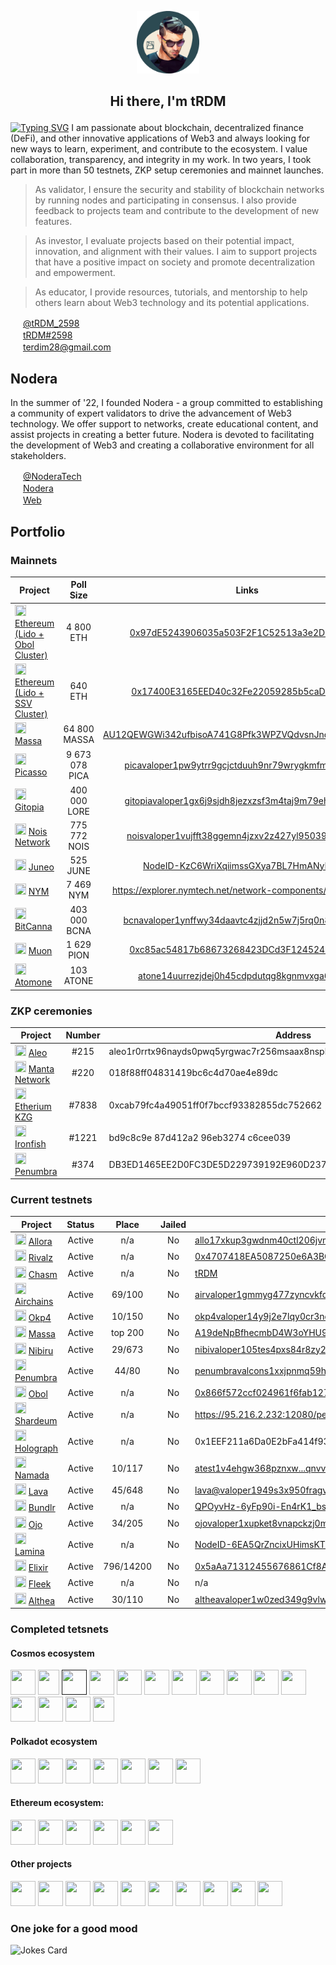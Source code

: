 <p align="center">
  <img width="100" height="100" src="https://github.com/terdim28/nodera/raw/main/logos/tRDM_logo.png">
</p>
<h2><p align="center">Hi there, I'm tRDM</p></h2>


[![Typing SVG](https://readme-typing-svg.herokuapp.com?font=Aboreto&size=30&pause=500&center=true&vCenter=true&color=28454D&width=1070&lines=PoS+validator;testnet+participant;crypto+enthusiast)](https://git.io/typing-svg)
I am passionate about blockchain, decentralized finance (DeFi), and other innovative applications of Web3 and always looking for new ways to learn, experiment, and contribute to the ecosystem. I value collaboration, transparency, and integrity in my work. In two years, I took part in more than 50 testnets, ZKP setup ceremonies and mainnet launches. 

> As validator, I ensure the security and stability of blockchain networks by running nodes and participating in consensus. I also provide feedback to projects team and contribute to the development of new features.

> As investor, I evaluate projects based on their potential impact, innovation, and alignment with their values. I aim to support projects that have a positive impact on society and promote decentralization and empowerment.

> As educator, I provide resources, tutorials, and mentorship to help others learn about Web3 technology and its potential applications. 

<img height="16" width="16" src="https://cdn.simpleicons.org/x/28454D" /> <a href="https://twitter.com/tRDM_2598">@tRDM_2598</a>  
<img height="16" width="16" src="https://cdn.simpleicons.org/discord/28454D" /> <a href="https://discordapp.com/users/844196216501698560">tRDM#2598</a>  
<img height="16" width="16" src="https://cdn.simpleicons.org/gmail/28454D" /> terdim28@gmail.com

## Nodera
In the summer of '22, I founded Nodera - a group committed to establishing a community of expert validators to drive the advancement of Web3 technology. We offer support to networks, create educational content, and assist projects in creating a better future. Nodera is devoted to facilitating the development of Web3 and creating a collaborative environment for all stakeholders.
 
<img height="16" width="16" src="https://cdn.simpleicons.org/x/28454D" /> <a href="https://twitter.com/NoderaTech">@NoderaTech</a>  
<img height="16" width="16" src="https://cdn.simpleicons.org/discord/28454D" /> <a href="https://discord.gg/TmnKznRqnv">Nodera</a>  
<img height="16" width="16" src="https://cdn.simpleicons.org/googlechrome/28454D" /> <a href="http://nodera.tech/ ">Web</a>  

## Portfolio

### Mainnets
| Project | Poll Size | Links | Genesis |
| ------- |:---------:|:-----:|:-------:|
|<img height="18" width="18" src="https://cdn.worldvectorlogo.com/logos/ethereum-eth.svg" /> [Ethereum (Lido + Obol Cluster)](https://lido.fi/ethereum)| 4 800 ETH |[0x97dE5243906035a503F2F1C52513a3e2D5080Da5](https://launchpad.obol.org/cluster/details/?lockHash=0x730527945b780ed07813d81ff8c8b18aa38809ab33bdc7b6519a08d98ef83549)| |
|<img height="18" width="18" src="https://www.block-chain24.com/sites/default/files/crypto/ssv.nerwork_ssv_coin_icon.png" /> [Ethereum (Lido + SSV Cluster)](https://lido.fi/)| 640 ETH |[0x17400E3165EED40c32Fe22059285b5caDc053F3a](https://explorer.ssv.network/operators/1017)| |
|<img height="18" width="18" src="https://s1.coincarp.com/logo/1/massa.png?style=200" /> [Massa](https://massa.net/)| 64 800 MASSA |[AU12QEWGWi342ufbisoA741G8Pfk3WPZVQdvsnJnqGgin5c8vUvYc](https://explorer.massa.net/mainnet/address/AU12QEWGWi342ufbisoA741G8Pfk3WPZVQdvsnJnqGgin5c8vUvYc/)| Yes |
|<img height="18" width="18" src="https://cdn.prod.website-files.com/65e0e9d85394f4f9ab8db7fc/6656e3b376198b989b08febb_picasso-icon.svg" /> [Picasso](https://www.composable.finance/)| 9 673 078 PICA |[picavaloper1pw9ytrr9gcjctduuh9nr79wrygkmfmh08sd6qv](https://explorer.stavr.tech/Composable-Mainnet/staking/picavaloper1pw9ytrr9gcjctduuh9nr79wrygkmfmh08sd6qv)| Yes |
|<img height="18" width="18" src="https://pbs.twimg.com/profile_images/1440291565302284304/0r9YJOJW_400x400.png" /> [Gitopia](https://gitopia.com/)| 400 000 LORE |[gitopiavaloper1gx6j9sjdh8jezxzsf3m4taj9m79ehhrnuz3prt](https://gitopia.exploreme.pro/validators/gitopiavaloper1gx6j9sjdh8jezxzsf3m4taj9m79ehhrnuz3prt)| Yes |
|<img height="18" width="18" src="https://pbs.twimg.com/profile_images/1640408357142970376/nmI7YiMb_400x400.jpg" /> [Nois Network](https://nois.network/)|775 772 NOIS|[noisvaloper1vujfft38ggemn4jzxv2z427yl950396jcq5556](https://nois.explorers.guru/validator/noisvaloper1vujfft38ggemn4jzxv2z427yl950396jcq5556)| Yes |
|<img height="18" width="18" src="https://media.licdn.com/dms/image/v2/C560BAQHq4IcPx2WtPQ/company-logo_200_200/company-logo_200_200/0/1677761945552/juneo_ag_logo?e=2147483647&v=beta&t=LOpQXVU4Y6EjMFn-QCWrISONUx-5k6JbPI2lZwuanRU" /> [Juneo](https://juneosupernet.com/)|525 JUNE|[NodeID-KzC6WriXqiimssGXya7BL7HmANyDfnrjH](https://mcnscan.io/validator/NodeID-KzC6WriXqiimssGXya7BL7HmANyDfnrjH)| Yes |
|<img height="18" width="18" src="https://encrypted-tbn0.gstatic.com/images?q=tbn:ANd9GcRsgQopZeDpOX85nkYWmpbCJeVd0VjoOwV4f60H5Pc&s" /> [NYM](https://nymtech.net/)|7 469 NYM|https://explorer.nymtech.net/network-components/mixnode/717||
|<img height="18" width="18" src="https://s2.coinmarketcap.com/static/img/coins/64x64/4263.png" /> [BitCanna](https://www.bitcanna.io/)| 403 000 BCNA | [bcnavaloper1ynffwy34daavtc4zjjd2n5w7j5rq0n8z6smw8d](https://explorer.stavr.tech/Bitcanna/staking/bcnavaloper1ynffwy34daavtc4zjjd2n5w7j5rq0n8z6smw8d) | |
|<img height="18" width="18" src="https://img.cryptorank.io/coins/muon1635170931930.png" /> [Muon](https://muon.net/)| 1 629 PION |[0xc85ac54817b68673268423DCd3F124524D91E47B](https://explorer.muon.net/pion/nodes/124)| Yes |
|<img height="18" width="18" src="https://pbs.twimg.com/profile_images/1729321033868423168/rpmQCnAn_400x400.jpg" /> [Atomone](https://atom.one/)| 103 ATONE |[atone14uurrezjdej0h45cdpdutqg8kgnmvxga6q9ze7](https://explorer.allinbits.services/atomone/staking/atonevaloper14uurrezjdej0h45cdpdutqg8kgnmvxgacawtnx)| |
### ZKP ceremonies
| Project | Number | Address | Date|
| ------- |:------:| ------- | ---|
|<img height="18" width="18" src="https://media.licdn.com/dms/image/v2/D4D0BAQGHXuq6Q1bPrg/company-logo_200_200/company-logo_200_200/0/1693322559816/aleohq_logo?e=2147483647&v=beta&t=z0m6ckj89_I8DfyAKtThWJcRnIPtST46DWFp_R2UF7E" /> [Aleo](https://www.aleo.org/)|#215    |aleo1r0rrtx96nayds0pwq5yrgwac7r256msaax8nspk7d0mus7dsfc8qvn4r7q|11/2021|
|<img height="18" width="18" src="https://assets-global.website-files.com/61bc937bb545e71ad60f720e/61d70a35a030578fb621490d_Logo%20Color.svg" /> [Manta Network](https://www.manta.network/)|#220|018f88ff04831419bc6c4d70ae4e89dc|11/2022|
|<img height="18" width="18" src="https://www.citypng.com/public/uploads/preview/ethereum-eth-round-logo-icon-png-11662225468t3ckimsgp8.png" /> [Etherium KZG](https://ceremony.ethereum.org/)|#7838|0xcab79fc4a49051ff0f7bccf93382855dc752662|01/2023|
|<img height="18" width="18" src="https://avatars.githubusercontent.com/u/43299557?s=280&v=4" /> [Ironfish](https://ironfish.network/)|#1221|bd9c8c9e 87d412a2 96eb3274 c6cee039|02/2023|
|<img height="18" width="18" src="https://pbs.twimg.com/profile_images/1456245067149103104/CrNB0cKl_400x400.jpg" /> [Penumbra](https://penumbra.zone/)|#374|DB3ED1465EE2D0FC3DE5D229739192E960D23708CDEDE570CA2BC4D9EF3A396C|04/2024|

### Current testnets

| Project      |Status| Place    | Jailed |Valoper & Links |
| ------------ |:-----:|:--------:|:------:| ------ |
| <img height="18" width="18" src="https://pbs.twimg.com/profile_images/1793726657783812096/sDRnXVCd_400x400.jpg" /> [Allora](https://app.allora.network/) | Active | n/a | No | [allo17xkup3gwdnm40ctl206jvmscqcj7ed602sm3g7](https://app.allora.network/points/leaderboard) |
| <img height="18" width="18" src="https://img.cryptorank.io/coins/rivalz_network1712650665554.png" /> [Rivalz](https://rivalz.ai/) | Active | n/a | No | [0x4707418EA5087250e6A3BC2102E00BC625F182EA](https://rivalz.ai/dashboard) |
| <img height="18" width="18" src="https://pbs.twimg.com/profile_images/1749658964546183168/QEnmWBe-_400x400.png" /> [Chasm](https://www.chasm.net/) | Active | n/a | No | [tRDM](https://scout.chasm.net/leaderboard?page=1) |
| <img height="18" width="18" src="https://pbs.twimg.com/profile_images/1689908960726245376/NSEHl_ga_400x400.jpg" /> [Airchains](https://www.airchains.io/) | Active | 69/100 | No | [airvaloper1gmmyg477zyncvkfduzkte9e0dgyuml3ykundf](https://testnet.itrocket.net/airchains/staking/airvaloper1gmmyg477zyncvkfduzkte9e0dgyuml3ykundf5) |
| <img height="18" width="18" src="https://cryptototem.com/wp-content/uploads/2022/10/OKP4-logo.jpg" /> [Okp4](https://okp4.network/) | Active | 10/150 | No | [okp4valoper14y9j2e7lqy0cr3nd5w73esuqtx07pse37hy5z5](https://nemeton.okp4.network/druid/okp4valoper14y9j2e7lqy0cr3nd5w73esuqtx07pse37hy5z5#profile) |
|<img height="18" width="18" src="https://s1.coincarp.com/logo/1/massa.png?style=200" /> [Massa](https://massa.net/)|Active| top 200 | No | [A19deNpBfhecmbD4W3oYHU9x4ixsxhowgQQxkPgzxxgcW7t7itC](https://massa.net/testnet/A19deNpBfhecmbD4W3oYHU9x4ixsxhowgQQxkPgzxxgcW7t7itC/)               |
|<img height="18" width="18" src="https://nibiru.fi/_astro/nibi-logomark-profile-pic.DoOUhpoa.svg" /> [Nibiru](https://nibiru.fi/)| Active | 29/673 | No | [nibivaloper105tes4pxs84r8zy2xlc5ejy3pz23290n850pnl](http://explorer.nodera.org/nibiru/staking/nibivaloper105tes4pxs84r8zy2xlc5ejy3pz23290n850pnl) |
|<img height="18" width="18" src="https://pbs.twimg.com/profile_images/1456245067149103104/CrNB0cKl_400x400.jpg" /> [Penumbra](https://penumbra.zone/) | Active | 44/80 | No | [penumbravalcons1xxjpnmq59hcl7h6m5t5hpgeph7p8cgupupq8ea](http://penumbra.zpoken.io/validators/penumbravalcons1xxjpnmq59hcl7h6m5t5hpgeph7p8cgupupq8ea) |
| <img height="18" width="18" src="https://encrypted-tbn0.gstatic.com/images?q=tbn:ANd9GcSf3VdOZ3bTZaXovL7c1hxOj5Ofp_lU0uHg-A&s" /> [Obol](https://obol.tech/) | Active | n/a | No | [0x866f572ccf024961f6fab1278137bdc30f91d2f540279f129b616c9da108769d42c9f95f](https://goerli.beaconcha.in/validator/0x866f572ccf024961f6fab1278137bdc30f91d2f540279f129b616c9da108769d42c9f95f6e0034ed2017db5e73fe911e#charts/) |
|<img height="18" width="18" src="https://avatars.githubusercontent.com/u/98940804?s=200&v=4" /> [Shardeum](https://shardeum.org/)| Active | n/a | No | https://95.216.2.232:12080/performance |
|<img height="18" width="18" src="https://media.licdn.com/dms/image/C560BAQEfX06AAFoE3g/company-logo_200_200/0/1650987827807?e=2147483647&v=beta&t=z7lPi3x27f51MbaromPuLRHJquv6thy3Rf_RLfO-2y0" /> [Holograph](https://www.holograph.xyz/)| Active | n/a | No | 0x1EEF211a6Da0E2bFa414f933A68F88A8F1d6ad55 |
|<img height="18" width="18" src="https://external-preview.redd.it/U2sK75IKHwWhdIsJ1EAtny9QWeSt6lYXfpSmCZ591go.jpg?auto=webp&s=636263dbf42cb1c31fbc990efd89de10760f821d" /> [Namada](https://namada.net/) | Active | 10/117| No | [atest1v4ehgw368pznxw...qnvvfhxppyyv2p5xqj6q](https://namada.explorers.guru/validators/) |
|<img height="18" width="18" src="https://assets-global.website-files.com/6364e65656ab107e465325d2/63816d774a2b8e639d950a5e_PHw4Q7-H6dpiQ-YEKbrA8sjl7S-TAldHxeq8tzNm8bc.jpeg" /> [Lava](https://lavanet.xyz/) | Active | 45/648 | No | [lava@valoper1949s3x950fragvcv4yh3qe5dfd3kr30yagw2jg](http://explorer.nodera.org/lava/staking/lava@valoper1949s3x950fragvcv4yh3qe5dfd3kr30yagw2jg) |
|<img height="18" width="18" src="https://moralis.io/wp-content/uploads/web3wiki/877-bundlr/637af54de6f17c4460575788_PjlIXEJuAxh9SBG5RZLMfxoGnMrHeVj1MPipmV4bbRM.jpeg" /> [Bundlr](https://bundlr.network/)| Active | n/a | No | [QPOyvHz-6yFp90i-En4rK1_bsUwZ7N2UPXHFt7YH9Z8](https://bundlr.network/explorer/Ry2bDGfBIvYtvDPYnf0eg_ijH4A1EDKaaEEecyjbUQ4/) |
|<img height="18" width="18" src="https://pbs.twimg.com/profile_images/1603111084583358464/hQ4S0cA0_400x400.jpg" /> [Ojo](https://ojo.network/)| Active | 34/205 | No | [ojovaloper1xupket8vnapckzj0mkd9e3y0w65c9jp9ewtm42](https://ojo.explorers.guru/validator/ojovaloper1xupket8vnapckzj0mkd9e3y0w65c9jp9ewtm42) |
|<img height="18" width="18" src="https://pbs.twimg.com/profile_images/1645263036838731781/Ym7t0jrO_400x400.png" /> [Lamina](https://www.lamina1.com/)| Active | n/a | No | [NodeID-6EA5QrZncixUHimsKTQyeJKMvTeWLyvh3](https://wallet-test.lamina1.network/wallet/earn) |
|<img height="18" width="18" src="https://images.crunchbase.com/image/upload/c_pad,h_256,w_256,f_auto,q_auto:eco,dpr_1/rynv1ufw9gwuddv2lqpc" /> [Elixir](https://elixir.finance/)| Active | 796/14200 | No | [0x5aAa71312455676861Cf8Ad1EaD215CBd274C50b](https://dashboard.elixir.finance/leaderboard) |
|<img height="18" width="18" src="https://cryptocurrencyjobs.co/startups/assets/logos/fleek.png" /> [Fleek](https://fleek.network/)| Active | n/a | No | n/a |
|<img height="18" width="18" src="https://avatars.githubusercontent.com/u/25123050?s=280&v=4" /> [Althea](https://www.althea.net/)| Active | 30/110 | No | [altheavaloper1w0zed349g9vlwd397dfrmkx6yhlje9rv7ml6j9](https://althea.explorers.guru/validator/altheavaloper1w0zed349g9vlwd397dfrmkx6yhlje9rv7ml6j9) |


### Completed tetsnets
#### Cosmos ecosystem 

[<img height="40" width="40" src="https://pbs.twimg.com/profile_images/1626225438849929218/h_HtSU1a_400x400.jpg" />](https://www.zetachain.com/)
[<img height="40" width="34" src="https://uploads-ssl.webflow.com/629a5c78c1d8bfb53958fb1b/62b5c3e17eb0e3930d04ddd8_hero-nebula-logo-svg.svg" />](https://andromedaprotocol.io/)
[<img height="40" width="40" src="https://pbs.twimg.com/profile_images/1591262611617722370/VkRLHBBe_400x400.jpg" />]()
[<img height="40" width="40" src="https://pbs.twimg.com/profile_images/1404854187721203715/zZp1s7c3_400x400.jpg" />](https://celestia.org/)
[<img height="40" width="40" src="https://pbs.twimg.com/profile_images/1440291565302284304/0r9YJOJW_400x400.png" />](https://gitopia.com/)
[<img height="40" width="40" src="https://avatars.githubusercontent.com/u/103436687?s=200&v=4" />](https://nolus.io/)
[<img height="40" width="40" src="https://s3.coinmarketcap.com/static-gravity/image/992744cfbd5e40f5920018ee7a830b98.png" />](https://www.seinetwork.io/)
[<img height="40" width="40" src="https://avatars.githubusercontent.com/u/64080398?s=280&v=4" />](https://omniflix.network/)
[<img height="40" width="40" src="https://avatars.githubusercontent.com/u/86496504?s=280&v=4" />](https://archway.io/)
[<img height="40" width="40" src="https://miro.medium.com/max/2400/1*o1LDqDBVdhmKiwfzKc42BA.jpeg" />](https://marsprotocol.io/)
[<img height="40" width="40" src="https://altcoinsbox.com/wp-content/uploads/2023/04/stride-logo.png" />](https://www.stride.zone/)
[<img height="40" width="40" src="https://pbs.twimg.com/profile_images/1513865442170974209/YKF-ZCez_400x400.png" />](https://www.rebuschain.com/)
[<img height="40" width="40" src="https://images.crunchbase.com/image/upload/c_lpad,h_256,w_256,f_auto,q_auto:eco,dpr_1/wuprqkdh0lev2dc4sumh" />](https://evmos.org/)
[<img height="40" width="40" src="https://poolbay.io/images/cards/umee-card.png" />](https://umee.cc/)
[<img height="40" width="34" src="https://agoric.com/static/bld-logo-6008405f316c5107ff4338597262f3cb.png" />](https://agoric.com/)

#### Polkadot ecosystem 
[<img height="40" width="40" src="https://pbs.twimg.com/profile_images/1618044419277729795/TbdTrLMn_400x400.png" />](https://www.tangle.tools/)
[<img height="40" width="40" src="https://assets-global.website-files.com/61bc937bb545e71ad60f720e/61d70a35a030578fb621490d_Logo%20Color.svg" />](https://www.manta.network/)
[<img height="40" width="40" src="https://static.chainbroker.io/mediafiles/projects/subspace-network/subspace.jpeg" />](https://subspace.network/)
[<img height="40" width="40" src="https://miro.medium.com/max/2400/1*yOy-Qi6v2MIEat5OsyJOpw.png" />](https://subquery.network/)
[<img height="40" width="40" src="https://encrypted-tbn0.gstatic.com/images?q=tbn:ANd9GcT4Hw-L_sK3jnJEuNxp6IqGnCXGOfgFfBFliFIE7Jjbsg&s" />](https://bit.country/)
[<img height="40" width="40" src="https://avatars.githubusercontent.com/u/79349007?s=200&v=4" />](https://pontem.network/)
[<img height="40" width="40" src="https://pbs.twimg.com/profile_images/1392815454150926342/P_9IkYpc_400x400.jpg" />](https://polkadex.trade/)

#### Ethereum ecosystem:
[<img height="40" width="40" src="https://s1.coincarp.com/logo/1/taiko.png?style=200&v=1707660153" />](https://taiko.xyz/)
[<img height="40" width="40" src="https://scroll.io/logo.png" />](https://scroll.io/)
[<img height="40" width="40" src="https://avatars.githubusercontent.com/u/95705074?s=200&v=4" />](https://www.espressosys.com/)
[<img height="40" width="40" src="https://media.licdn.com/dms/image/v2/C560BAQFoZyKUAL7xBQ/company-logo_200_200/company-logo_200_200/0/1630670144741/chainflip_logo?e=2147483647&v=beta&t=yH8HcQgQvnMNzTLPmTvNiS_H6DYZ1BWJDlrT5TyFpsE" />](https://chainflip.io/)
[<img height="40" width="40" src="https://pbs.twimg.com/profile_images/1712860331574231040/MDe5QEkg_400x400.jpg" />](https://aztec.network/)
[<img height="40" width="40" src="https://s3-us-west-1.amazonaws.com/compliance-ico-af-us-west-1/production/token_profiles/logos/original/3c2/159/36-/3c215936-8da0-4d71-8f6a-14426af2a99a-1621468796-9a7c4b620cf76f1c0c6ad9f818c622882dfb2a05.png" />](https://vega.xyz/ru/)

#### Other projects
[<img height="40" width="40" src="https://img.cryptorank.io/coins/muon1635170931930.png" />](https://muon.net/)
[<img height="40" width="40" src="https://s2.coinmarketcap.com/static/img/coins/200x200/20947.png" />](https://sui.io/)
[<img height="40" width="40" src="https://avatars.githubusercontent.com/u/43299557?s=280&v=4" />](https://ironfish.network/)
[<img height="40" width="40" src="https://ffnews.com/wp-content/uploads/2022/07/1634502766235.jpg" />](https://www.minima.global/)
[<img height="40" width="40" src="https://encrypted-tbn0.gstatic.com/images?q=tbn:ANd9GcRsgQopZeDpOX85nkYWmpbCJeVd0VjoOwV4f60H5Pc&s" />](https://nymtech.net/)
[<img height="40" width="40" src="https://media.licdn.com/dms/image/v2/D4D0BAQGHXuq6Q1bPrg/company-logo_200_200/company-logo_200_200/0/1693322559816/aleohq_logo?e=2147483647&v=beta&t=z0m6ckj89_I8DfyAKtThWJcRnIPtST46DWFp_R2UF7E" />](https://www.aleo.org/)
[<img height="40" width="40" src="https://cryptologos.cc/logos/near-protocol-near-logo.png" />](https://near.org/)
[<img height="40" width="40" src="https://encrypted-tbn0.gstatic.com/images?q=tbn:ANd9GcRYm9C3mXebqAjIOtnjEnIKVFVYpW3jGMZUKw&s" />](https://hoprnet.org/)
[<img height="40" width="40" src="https://pbs.twimg.com/profile_images/1671673451571200000/p9XMwLgO_400x400.jpg" />](https://www.oasys.games/)
[<img height="40" width="40" src="https://s2.coinmarketcap.com/static/img/coins/200x200/21794.png" />](https://aptoslabs.com/)

### One joke for a good mood
![Jokes Card](https://readme-jokes.vercel.app/api)

